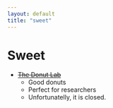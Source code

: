 ```yaml
---
layout: default
title: "sweet"
---
```


# Sweet

- ~~[The Donut Lab](https://www.thedonutlab.de/)~~
  - Good donuts
  - Perfect for researchers
  - Unfortunatelly, it is closed.
